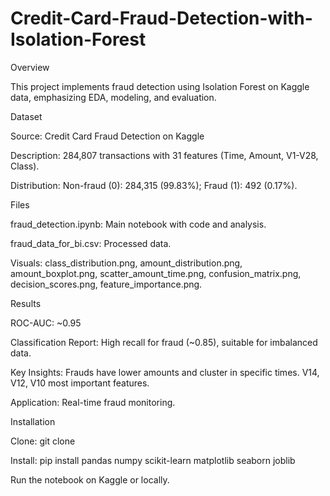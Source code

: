 # Credit-Card-Fraud-Detection-with-Isolation-Forest
Overview

This project implements fraud detection using Isolation Forest on Kaggle data, emphasizing EDA, modeling, and evaluation.

Dataset





Source: Credit Card Fraud Detection on Kaggle



Description: 284,807 transactions with 31 features (Time, Amount, V1-V28, Class).



Distribution: Non-fraud (0): 284,315 (99.83%); Fraud (1): 492 (0.17%).

Files





fraud_detection.ipynb: Main notebook with code and analysis.



fraud_data_for_bi.csv: Processed data.



Visuals: class_distribution.png, amount_distribution.png, amount_boxplot.png, scatter_amount_time.png, confusion_matrix.png, decision_scores.png, feature_importance.png.

Results





ROC-AUC: ~0.95



Classification Report: High recall for fraud (~0.85), suitable for imbalanced data.



Key Insights: Frauds have lower amounts and cluster in specific times. V14, V12, V10 most important features.



Application: Real-time fraud monitoring.

Installation





Clone: git clone <your-repo-url>



Install: pip install pandas numpy scikit-learn matplotlib seaborn joblib



Run the notebook on Kaggle or locally.
